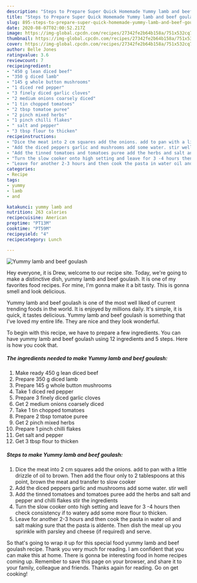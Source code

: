 ```yaml
---
description: "Steps to Prepare Super Quick Homemade Yummy lamb and beef goulash"
title: "Steps to Prepare Super Quick Homemade Yummy lamb and beef goulash"
slug: 895-steps-to-prepare-super-quick-homemade-yummy-lamb-and-beef-goulash
date: 2020-08-07T02:00:52.217Z
image: https://img-global.cpcdn.com/recipes/27342fe2b64b158a/751x532cq70/yummy-lamb-and-beef-goulash-recipe-main-photo.jpg
thumbnail: https://img-global.cpcdn.com/recipes/27342fe2b64b158a/751x532cq70/yummy-lamb-and-beef-goulash-recipe-main-photo.jpg
cover: https://img-global.cpcdn.com/recipes/27342fe2b64b158a/751x532cq70/yummy-lamb-and-beef-goulash-recipe-main-photo.jpg
author: Belle Jones
ratingvalue: 3.6
reviewcount: 7
recipeingredient:
- "450 g lean diced beef"
- "350 g diced lamb"
- "145 g whole button mushrooms"
- "1 diced red pepper"
- "3 finely diced garlic cloves"
- "2 medium onions coarsely diced"
- "1 tin chopped tomatoes"
- "2 tbsp tomatoe puree"
- "2 pinch mixed herbs"
- "1 pinch chilli flakes"
- " salt and pepper"
- "3 tbsp flour to thicken"
recipeinstructions:
- "Dice the meat into 2 cm squares add the onions. add to pan with a little drizzle of oil to brown. Then add the flour only to 2 tablespoons at this point, brown the meat and transfer to slow cooker"
- "Add the diced peppers garlic and mushrooms add some water. stir well"
- "Add the tinned tomatoes and tomatoes puree add the herbs and salt and pepper and chilli flakes stir the ingredients"
- "Turn the slow cooker onto high setting and leave for 3 -4 hours then check consistency if to watery add some more flour to thicken."
- "Leave for another 2-3 hours and then cook the pasta in water oil and salt making sure that the pasta is aldente. Then dish the meal up you sprinkle with parsley and cheese (if required) and serve."
categories:
- Recipe
tags:
- yummy
- lamb
- and

katakunci: yummy lamb and 
nutrition: 263 calories
recipecuisine: American
preptime: "PT13M"
cooktime: "PT59M"
recipeyield: "4"
recipecategory: Lunch

---
```



![Yummy lamb and beef goulash](https://img-global.cpcdn.com/recipes/27342fe2b64b158a/751x532cq70/yummy-lamb-and-beef-goulash-recipe-main-photo.jpg)

Hey everyone, it is Drew, welcome to our recipe site. Today, we're going to make a distinctive dish, yummy lamb and beef goulash. It is one of my favorites food recipes. For mine, I'm gonna make it a bit tasty. This is gonna smell and look delicious.

Yummy lamb and beef goulash is one of the most well liked of current trending foods in the world. It is enjoyed by millions daily. It's simple, it is quick, it tastes delicious. Yummy lamb and beef goulash is something that I've loved my entire life. They are nice and they look wonderful.




To begin with this recipe, we have to prepare a few ingredients. You can have yummy lamb and beef goulash using 12 ingredients and 5 steps. Here is how you cook that.

<!--inarticleads1-->

##### The ingredients needed to make Yummy lamb and beef goulash:

1. Make ready 450 g lean diced beef
1. Prepare 350 g diced lamb
1. Prepare 145 g whole button mushrooms
1. Take 1 diced red pepper
1. Prepare 3 finely diced garlic cloves
1. Get 2 medium onions coarsely diced
1. Take 1 tin chopped tomatoes
1. Prepare 2 tbsp tomatoe puree
1. Get 2 pinch mixed herbs
1. Prepare 1 pinch chilli flakes
1. Get  salt and pepper
1. Get 3 tbsp flour to thicken




<!--inarticleads2-->

##### Steps to make Yummy lamb and beef goulash:

1. Dice the meat into 2 cm squares add the onions. add to pan with a little drizzle of oil to brown. Then add the flour only to 2 tablespoons at this point, brown the meat and transfer to slow cooker
1. Add the diced peppers garlic and mushrooms add some water. stir well
1. Add the tinned tomatoes and tomatoes puree add the herbs and salt and pepper and chilli flakes stir the ingredients
1. Turn the slow cooker onto high setting and leave for 3 -4 hours then check consistency if to watery add some more flour to thicken.
1. Leave for another 2-3 hours and then cook the pasta in water oil and salt making sure that the pasta is aldente. Then dish the meal up you sprinkle with parsley and cheese (if required) and serve.




So that's going to wrap it up for this special food yummy lamb and beef goulash recipe. Thank you very much for reading. I am confident that you can make this at home. There is gonna be interesting food in home recipes coming up. Remember to save this page on your browser, and share it to your family, colleague and friends. Thanks again for reading. Go on get cooking!
